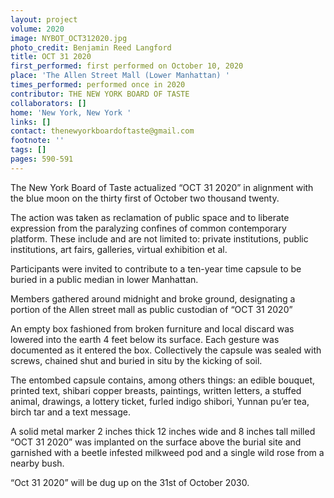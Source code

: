 ```yaml
---
layout: project
volume: 2020
image: NYBOT_OCT312020.jpg
photo_credit: Benjamin Reed Langford
title: OCT 31 2020
first_performed: first performed on October 10, 2020
place: 'The Allen Street Mall (Lower Manhattan) '
times_performed: performed once in 2020
contributor: THE NEW YORK BOARD OF TASTE
collaborators: []
home: 'New York, New York '
links: []
contact: thenewyorkboardoftaste@gmail.com
footnote: ''
tags: []
pages: 590-591
---
```




The New York Board of Taste actualized “OCT 31 2020” in alignment with the blue moon on the thirty first of October two thousand twenty.

The action was taken as reclamation of public space and to liberate expression from the paralyzing confines of common contemporary platform. These include and are not limited to: private institutions, public institutions, art fairs, galleries, virtual exhibition et al.

Participants were invited to contribute to a ten-year time capsule to be buried in a public median in lower Manhattan.

Members gathered around midnight and broke ground, designating a portion of the Allen street mall as public custodian of “OCT 31 2020”

An empty box fashioned from broken furniture and local discard was lowered into the earth 4 feet below its surface. Each gesture was documented as it entered the box. Collectively the capsule was sealed with screws, chained shut and buried in situ by the kicking of soil.

The entombed capsule contains, among others things: an edible bouquet, printed text, shibari copper breasts, paintings, written letters, a stuffed animal, drawings, a lottery ticket, furled indigo shibori, Yunnan pu’er tea, birch tar and a text message.

A solid metal marker 2 inches thick 12 inches wide and 8 inches tall milled “OCT 31 2020” was implanted on the surface above the burial site and garnished with a beetle infested milkweed pod and a single wild rose from a nearby bush.

“Oct 31 2020” will be dug up on the 31st of October 2030.
